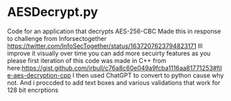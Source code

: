 # AESDecrypt.py
Code for an application that decrypts AES-256-CBC
Made this in response to challenge from Inforsectogether 
https://twitter.com/InfoSecTogether/status/1637207623794823171
Ill improve it visually over time you can add more secuirty features as you please
first iteration of this code was made in C++ from here:https://gist.github.com/irbull/c76a8c60e049a9fcba1116aa81771253#file-aes-decryption-cpp
I then used ChatGPT to convert to python cause why not. And i proccded to add text boxes and various validations that work for 128 bit encrptions
